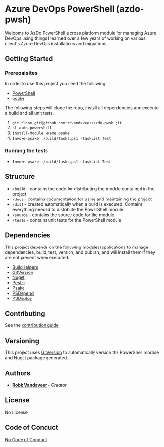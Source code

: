 # Azure DevOps PowerShell (azdo-pwsh)

Welcome to AzDo PowerShell a cross platform module for managing Azure DevOps using things I learned over a few years of working on various client's Azure DevOps installations and migrations.

## Getting Started

### Prerequisites

In order to use this project you need the following:

* [PowerShell](https://docs.microsoft.com/en-us/powershell/scripting/install/installing-powershell)
* [psake](https://github.com/psake/psake)

The following steps will clone the repo, install all dependencies and execute a build and all unit tests.

1. `git clone git@github.com:rlvandaveer/azdo-pwsh.git`
2. `sl azdo-powershell`
3. `Install-Module -Name psake`
4. `Invoke-psake ./build/tasks.ps1 -taskList Test`

### Running the tests

* `Invoke-psake ./build/tasks.ps1 -taskList Test`

## Structure
- `/build` - contains the code for distributing the module contained in the project
- `/docs` - contains documentation for using and maintaining the project
- `/dist` - created automatically when a build is executed. Contains everything needed to distribute the PowerShell module.
- `/source` - contains the source code for the module
- `/tests` - contains unit tests for the PowerShell module

## Dependencies

This project depends on the following modules/applications to manage dependencies, build, test, version, and publish, and will install them if they are not present when executed:

* [BuildHelpers](https://github.com/RamblingCookieMonster/BuildHelpers)
* [GitVersion](https://gitversion.readthedocs.io/en/latest/)
* [Nuget](https://docs.microsoft.com/en-us/nuget/install-nuget-client-tools)
* [Pester](https://github.com/pester/Pester)
* [Psake](https://github.com/psake/psake)
* [PSDepend](https://github.com/RamblingCookieMonster/PSDepend)
* [PSDeploy](https://github.com/RamblingCookieMonster/PSDeploy)


## Contributing

See the [contribution guide](CONTRIBUTING.md)

## Versioning

This project uses [GitVersion](https://gitversion.readthedocs.io/en/latest/) to automatically version the PowerShell module and Nuget package generated.

## Authors

* **[Robb Vandaveer](https://github.com/rlvandaveer)** - *Creator*

## License

No License

## Code of Conduct

[No Code of Conduct](CODE_OF_CONDUCT.md)